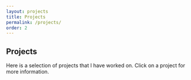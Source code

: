 ```yaml
---
layout: projects
title: Projects
permalink: /projects/
order: 2
---
```


## Projects

Here is a selection of projects that I have worked on. Click on a project for more information.
